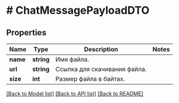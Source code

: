 # # ChatMessagePayloadDTO

## Properties

Name | Type | Description | Notes
------------ | ------------- | ------------- | -------------
**name** | **string** | Имя файла. |
**url** | **string** | Ссылка для скачивания файла. |
**size** | **int** | Размер файла в байтах. |

[[Back to Model list]](../../README.md#models) [[Back to API list]](../../README.md#endpoints) [[Back to README]](../../README.md)
